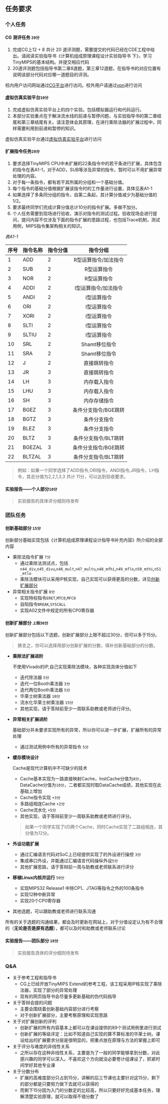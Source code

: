 ## 任务要求

### 个人任务

#### CG 测评任务 `20分`

1. 完成CG上12 + 8 共计 20 道评测题，需要提交的代码已经在CDE工程中给出。请阅读实验指导书《计算机组成原理课程设计实验指导书 下》，学习TinyMIPS的基本结构。并提交相应代码
2. 20道评测题包括指导书第二章8道题，第三章12道题，在指导书的对应位置有说明该部分代码对应哪一道题目的评测。

校内用户访问网站通过[CG平台](http://202.204.62.165 ':crossorgin')进行访问。校外用户请通过[vpn](https://n.ustb.edu.cn)进行访问

#### 虚拟仿真实验平台`10分`

1. 完成虚拟仿真实验平台上的四个实验。包括模拟器运行和代码运行。
2. 本部分实验重点在于解决流水线的前递与暂停问题，与实验指导书的第二章结尾和第三章结尾有关。请注意体会其原理，在进行乘除法器的扩展过程中，同样需要利用到前递和暂停的知识。

虚拟仿真实验平台通过[虚拟仿真实验平台](https://www.ilab-x.com/details/page?id=6594&isView=true)进行访问

#### 扩展指令任务`20分`

1. 要求选择TinyMIPS CPU中未扩展的22条指令中的若干条进行扩展，具体包含的指令在表A1-1，对于ADD，SUB等涉及异常的指令，暂时可以不用扩展异常处理的内容。
2. 对于每一条指令，都有若干其所属的分组和一个基础分值。
3. 每个指令的基础分值根据扩展该指令时的工作量进行设置，具体见表A1-1
4. 如果选择了多条同分组的指令，自第二条起，其计算分值减少为基础分值的1/2。
5. 要求最终同学们完成计算分值总计10分的指令扩展。多做不加分。
7. 个人任务需要到现场进行验收，演示对指令的测试过程。验收现场会进行提问，提问内容不仅涉及下面的指令扩展的思路过程，也包括Trace机制，测试用例，MIPS指令集架构相关的知识。

*表A1-1*

|序号|指令名称|指令分值|指令分组|
|-|-|-|:-:|
|1|ADD|2|R型运算指令/加法指令|
|2|SUB|2|R型运算指令|
|3|NOR|2|R型运算指令|
|4|ADDI|2|I型运算指令/加法指令|
|5|ANDI|2|I型运算指令|
|6|ORI|2|I型运算指令|
|7|XORI|2|I型运算指令|
|8|SLTI|2|I型运算指令|
|9|SLTIU|2|I型运算指令|
|10|SRL|2|Shamt移位指令|
|11|SRA|2|Shamt移位指令|
|12|J|2|直接跳转指令|
|13|JR|3|直接跳转指令|
|14|LH|3|内存载入指令|
|15|LHU|3|内存载入指令|
|16|SH|3|内存存储指令|
|17|BGEZ|3|条件分支指令/BGE跳转|
|18|BGTZ|3|条件分支指令|
|19|BLEZ|3|条件分支指令|
|20|BLTZ|3|条件分支指令/BLT跳转|
|21|BGEZAL|3|条件分支指令/BGE跳转|
|22|BLTZAL|3|条件分支指令/BLT跳转|

> 例如：如果一个同学选择了ADD指令,ORI指令，ANDI指令,JR指令，LH指令，其总分值为2,2,1,3,3 共计 11分，可以达到验收要求。

#### 实验报告——个人部分`10分`

> 实验报告的具体评分细则待发布

### 团队任务


#### 创新基础部分 `15分`

创新部分基础实现包括《计算机组成原理课程设计指导书补充内容》所介绍的全部内容

* 乘除法指令扩展 `7分`
    * 通过乘除法测试点，包括`n44_div`,`n45_divu`,`n46_mult`,`n47_multu`,`n48_mfhi`,`n49_mflo`,`n50_mthi`,`n51_mtlo` 
    * 乘除法模块可以采用IP核实现，自己实现可以获得更高的分数，详见[创新扩展部分](#创新扩展部分)
* 异常相关指令扩展 `8分`
    * 实现特权指令`ERET`,`MTC0`,`MFC0`
    * 自陷指令`BREAK`,`SYSCALL`
    * 实现A02文件中规定的所有CP0寄存器


#### 创新扩展部分 `上限30分`

创新扩展部分包括以下选题，创新扩展部分上限不超过30分，但可以多于15分。
> 换言之，你可以选择用部分创新扩展的分数，填补创新基础部分的分数。

* **乘除法扩展进阶**

    不使用Vivado的IP,自己实现乘除法模块，各种实现具体分值如下
    * 迭代除法器 `5分`
    * 迭代一位Booth乘法器 `3分`
    * 迭代两位Booth乘法器 `5分`
    * 华莱士树乘法器 `10分`
    * 流水化华莱士树乘法器 `15分`
    * 其他实现，请于答辩前至少一周联系助教或老师进行评分。

* **异常相关扩展进阶**

    基础部分并未要求实现所有的异常，所以你可以进一步扩展，扩展所有的异常处理
    * 通过测试用例中所有的异常指令 `5分`

* **缓存模块设计**

    Cache是现代计算机中不可缺少的技术
    * Cache基本实现为一路直接映射Cache，InstCache分值为`8分`，DataCache分值为`10分`，二者都实现时取DataCache成绩，其他实现在此基础上增加
    * Cache指令实现 `+3分`
    * 多路组相连Cache `+2分` 
    * Cache流水化 `+5分`
    * 其他实现，请于答辩前至少一周联系助教或老师进行评分。
    > 如果一个同学实现了I/D两个Cache，同时Cache实现了二路组相连，其分值为12分。

* **外设功能扩展**
    * 通过汇编语言代码对SoC上已经提供实现了的外设进行操控 `3分`
    * 集成串口外设，并能通过汇编语言代码操纵外设`5分`
    * 其他扩展思路，请于答辩前一周与助教或老师联系进行评分

* **移植Linux内核并运行** `50分`

    * 实现MIPS32 Release1 中除CP1、JTAG等指令之外的100条指令
    * 实现12种中断异常
    * 实现20个CP0寄存器

* 其他选题，可以跟助教或老师进行联系沟通

所有的关于选题的沟通结果，都会及时更新在网站上，对于分值设定认为有不合理的（**无论是否是原有选题**），都可以及时和助教或老师联系讨论


#### 实验报告——团队部分 `10分`
> 实验报告具体的评分细则待发布

### Q&A

+ 关于参考工程和指导书
    - CG上已经开放TinyMIPS Extend的参考工程，该工程采用IP核实现了乘除法器，实现了部分的异常处理
    - 现有的网页指导书会尽量多更新基础的伪代码指导
+ 关于答辩会提的问题
    - 主要会围绕着创新基础内容部分进行考察
    - 对于创新扩展部分，主要考察原理和实现思路
+ 关于对扩展创新的评判
    - 创新扩展的所有内容基本上都可以在课设提供的89个测试用例里进行测试
    - 创新扩展的等级评定：比如不知道自己实现的算不算标准的华莱士树。课设给出的扩展要求分层是很明显的，把重点放在原理与方法的掌握上即可
+ 关于评分与难度的非线性关系
    - 之所以存在这种非线性关系，主要是为了一般的同学能够拿到分数，对此感兴趣的同学可以深入。不喜欢这个方向就没必要卷计组课设了，抓紧时间学好其他专业课
+ 关于分数分布
    - 扩展的高难度部分只占到15分，讲解的后三节课也主要针对这15分，剩下的部分都是只要努力做下去就可以获得的
    - 而剩下15分因为入门的分数定的比较高，所以只要好好完成基本任务，理解清楚实验原理，就可以取得不错分数了

